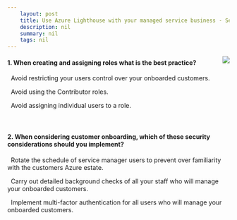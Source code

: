 ```yaml
---
    layout: post
    title: Use Azure Lighthouse with your managed service business - Setting up Azure Lighthouse
    description: nil
    summary: nil
    tags: nil
---
```



 <a target="_blank" href="https://docs.microsoft.com/en-us/learn/modules/intro-to-azure-lighthouse/3-prepare-for-azure-lighthouse/"><i class="fas fa-external-link-alt"></i> </a>
 <img align="right" src="https://docs.microsoft.com/en-us/learn/achievements/generic-badge.svg">
####  1. When creating and assigning roles what is the best practice?


<i class='far fa-square'></i> &nbsp;&nbsp;Avoid restricting your users control over your onboarded customers.

<i class='far fa-square'></i> &nbsp;&nbsp;Avoid using the Contributor roles.

<i class='fas fa-check-square' style='color: Dodgerblue;'></i> &nbsp;&nbsp;Avoid assigning individual users to a role.
<br />
<br />
<br />

####  2. When considering customer onboarding, which of these security considerations should you implement?


<i class='far fa-square'></i> &nbsp;&nbsp;Rotate the schedule of service manager users to prevent over familiarity with the customers Azure estate.

<i class='far fa-square'></i> &nbsp;&nbsp;Carry out detailed background checks of all your staff who will manage your onboarded customers.

<i class='fas fa-check-square' style='color: Dodgerblue;'></i> &nbsp;&nbsp;Implement multi-factor authentication for all users who will manage your onboarded customers.
<br />
<br />
<br />

